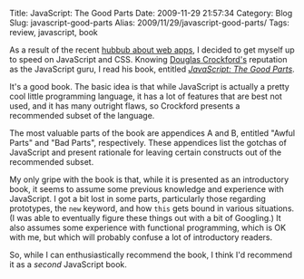 Title: JavaScript: The Good Parts
Date: 2009-11-29 21:57:34
Category: Blog
Slug: javascript-good-parts
Alias: 2009/11/29/javascript-good-parts/
Tags: review, javascript, book


As a result of the recent [hubbub about web apps](https://undefinedvalue.com/2009/11/25/native-apps-vs-web-apps), I decided to get myself up to speed on JavaScript and CSS. Knowing [Douglas&nbsp;Crockford's](http://www.crockford.com/javascript/) reputation as the JavaScript guru, I read his book, entitled *[JavaScript: The Good Parts](http://oreilly.com/catalog/9780596517748)*.

It's a good book. The basic idea is that while JavaScript is actually a pretty cool little programming language, it has a lot of features that are best not used, and it has many outright flaws, so Crockford presents a recommended subset of the language.

The most valuable parts of the book are appendices A and B, entitled "Awful Parts" and "Bad Parts", respectively. These appendices list the gotchas of JavaScript and present rationale for leaving certain constructs out of the recommended subset.

My only gripe with the book is that, while it is presented as an introductory book, it seems to assume some previous knowledge and experience with JavaScript. I got a bit lost in some parts, particularly those regarding prototypes, the `new` keyword, and how `this` gets bound in various situations. (I was able to eventually figure these things out with a bit of Googling.) It also assumes some experience with functional programming, which is OK with me, but which will probably confuse a lot of introductory readers.

So, while I can enthusiastically recommend the book, I think I'd recommend it as a *second* JavaScript book.
